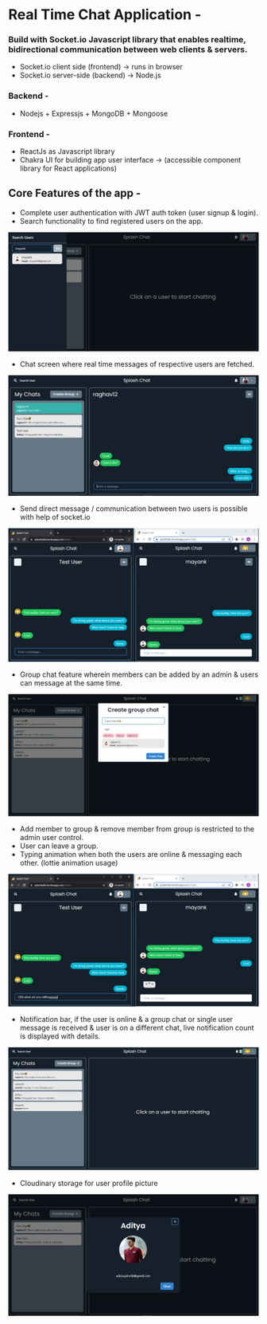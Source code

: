 # Real Time Chat Application -

### Build with Socket.io Javascript library that enables realtime, bidirectional communication between web clients & servers.

- Socket.io client side (frontend) -> runs in browser
- Socket.io server-side (backend) -> Node.js

### Backend -

- Nodejs + Expressjs + MongoDB + Mongoose

### Frontend -

- ReactJs as Javascript library
- Chakra UI for building app user interface -> (accessible component library for React applications)

## Core Features of the app -

- Complete user authentication with JWT auth token (user signup & login).
- Search functionality to find registered users on the app.

![image info](./frontend/src/images/5.png)

- Chat screen where real time messages of respective users are fetched.

![image info](./frontend/src/images/7.png)

- Send direct message / communication between two users is possible with help of socket.io

![image info](./frontend/src/images/0.png)

- Group chat feature wherein members can be added by an admin & users can message at the same time.

![image info](./frontend/src/images/3.png)

- Add member to group & remove member from group is restricted to the admin user control.
- User can leave a group.
- Typing animation when both the users are online & messaging each other. (lottie animation usage)

![image info](./frontend/src/images/1.png)

- Notification bar, if the user is online & a group chat or single user message is received & user is on a different chat, live notification count is displayed with details.

![image info](./frontend/src/images/2.png)

- Cloudinary storage for user profile picture

![image info](./frontend/src/images/6.png)
